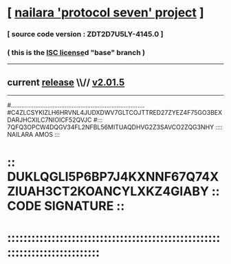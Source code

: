 
# [ [nailara 'protocol seven' project](http://nailara.network/) ]

### [ source code version : ZDT2D7U5LY-4145.0 ]

### ( this is the [ISC license](license)d "base" branch )
---
## current [release](https://github.com/nailara-technologies/protocol-7/releases) \\\\// [v2.01.5](https://github.com/nailara-technologies/protocol-7/releases/tag/v2.01.5)
---

#.............................................................................
#C4ZLCSYKIZLH6HRVNL4JUDXDWV7GLTCOJTTRED27ZYEZ4F75GO3BEXDARJHCXILC7NIOICF52QVJC
#::: 7QFQ3OPCW4DQGV34FL2NFBL56MITUAQDHVG2Z3SAVCO2ZQG3NHY :::: NAILARA AMOS :::
# :: DUKLQGLI5P6BP7J4KXNNF67Q74XZIUAH3CT2KOANCYLXKZ4GIABY :: CODE SIGNATURE ::
# ::::::::::::::::::::::::::::::::::::::::::::::::::::::::::::::::::::::::::::

